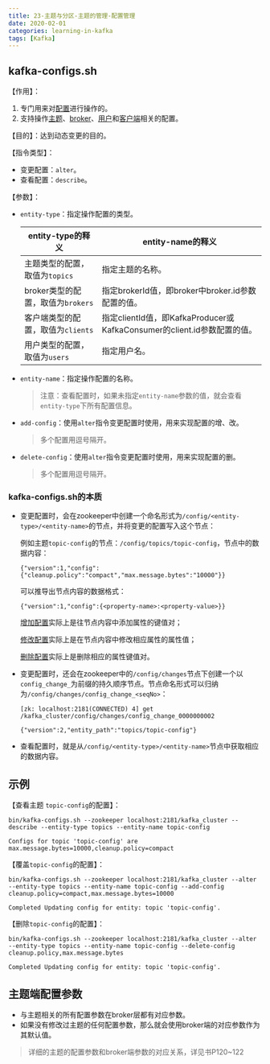 ```yaml
---
title: 23-主题与分区-主题的管理-配置管理
date: 2020-02-01
categories: learning-in-kafka
tags: [Kafka]
---
```


## kafka-configs.sh

【作用】：

1. 专门用来对<u>配置</u>进行操作的。
2. 支持操作<u>主题</u>、<u>broker</u>、<u>用户</u>和<u>客户端</u>相关的配置。

【目的】：达到动态变更的目的。

【指令类型】：

- 变更配置：`alter`。
- 查看配置：`describe`。

【参数】：

- `entity-type`：指定操作配置的类型。

  | entity-type的释义                 | entity-name的释义                                            |
  | --------------------------------- | ------------------------------------------------------------ |
  | 主题类型的配置，取值为`topics`    | 指定主题的名称。                                             |
  | broker类型的配置，取值为`brokers` | 指定brokerId值，即broker中broker.id参数配置的值。            |
  | 客户端类型的配置，取值为`clients` | 指定clientId值，即KafkaProducer或KafkaConsumer的client.id参数配置的值。 |
  | 用户类型的配置，取值为`users`     | 指定用户名。                                                 |

- `entity-name`：指定操作配置的名称。

  > 注意：查看配置时，如果未指定`entity-name`参数的值，就会查看`entity-type`下所有配置信息。

- `add-config`：使用`alter`指令变更配置时使用，用来实现配置的增、改。

  > 多个配置用逗号隔开。

- `delete-config`：使用`alter`指令变更配置时使用，用来实现配置的删。

  > 多个配置用逗号隔开。

### kafka-configs.sh的本质

- 变更配置时，会在zookeeper中创建一个命名形式为`/config/<entity-type>/<entity-name>`的节点，并将变更的配置写入这个节点：

  例如主题`topic-config`的节点：`/config/topics/topic-config`，节点中的数据内容：

  ```shell
  {"version":1,"config":{"cleanup.policy":"compact","max.message.bytes":"10000"}}
  ```

  可以推导出节点内容的数据格式：

  ```
  {"version":1,"config":{<property-name>:<property-value>}}
  ```

  <u>增加配置</u>实际上是往节点内容中添加属性的键值对；

  <u>修改配置</u>实际上是在节点内容中修改相应属性的属性值；

  <u>删除配置</u>实际上是删除相应的属性键值对。

- 变更配置时，还会在zookeeper中的`/config/changes`节点下创建一个以`config_change_`为前缀的持久顺序节点。节点命名形式可以归纳为`/config/changes/config_change_<seqNo>`：

  ```shell
  [zk: localhost:2181(CONNECTED) 4] get /kafka_cluster/config/changes/config_change_0000000002
  
  {"version":2,"entity_path":"topics/topic-config"}
  ```

- 查看配置时，就是从`/config/<entity-type>/<entity-name>`节点中获取相应的数据内容。



## 示例

【查看主题 `topic-config`的配置】：

```shell
bin/kafka-configs.sh --zookeeper localhost:2181/kafka_cluster --describe --entity-type topics --entity-name topic-config

Configs for topic 'topic-config' are max.message.bytes=10000,cleanup.policy=compact
```

【覆盖`topic-config`的配置】：

```shell
bin/kafka-configs.sh --zookeeper localhost:2181/kafka_cluster --alter --entity-type topics --entity-name topic-config --add-config cleanup.policy=compact,max.message.bytes=10000

Completed Updating config for entity: topic 'topic-config'.
```

【删除`topic-config`的配置】：

```shell
bin/kafka-configs.sh --zookeeper localhost:2181/kafka_cluster --alter --entity-type topics --entity-name topic-config --delete-config cleanup.policy,max.message.bytes

Completed Updating config for entity: topic 'topic-config'.
```



## 主题端配置参数

- 与主题相关的所有配置参数在broker层都有对应参数。
- 如果没有修改过主题的任何配置参数，那么就会使用broker端的对应参数作为其默认值。

> 详细的主题的配置参数和broker端参数的对应关系，详见书P120~122

